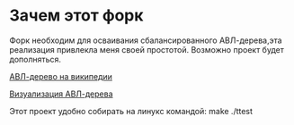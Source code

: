 # Зачем этот форк

Форк необходим для осваивания сбалансированного АВЛ-дерева,эта реализация привлекла меня своей простотой.
Возможно проект будет дополняться.

[АВЛ-дерево на википедии](http://en.wikipedia.org/wiki/AVL_tree)

[Визуализация АВЛ-дерева](https://www.cs.usfca.edu/~galles/visualization/AVLtree.html)

Этот проект удобно собирать на линукс командой:
    make
    ./ttest
